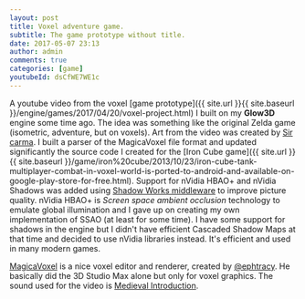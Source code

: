 ```yaml
---
layout: post
title: Voxel adventure game.
subtitle: The game prototype without title.
date: 2017-05-07 23:13
author: admin
comments: true
categories: [game]
youtubeId: dsCfWE7WE1c
---
```



A youtube video from the voxel [game prototype]({{ site.url }}{{ site.baseurl }}/engine/games/2017/04/20/voxel-project.html) I built on my **Glow3D** engine some time ago. The idea was something like the original Zelda game (isometric, adventure, but on voxels). Art from the video was created by [Sir carma](https://twitter.com/sir_carma?lang=en). I built a parser of the MagicaVoxel file format and updated significantly the source code I created for the [Iron Cube game]({{ site.url }}{{ site.baseurl }}/game/iron%20cube/2013/10/23/iron-cube-tank-multiplayer-combat-in-voxel-world-is-ported-to-android-and-available-on-google-play-store-for-free.html). Support for nVidia HBAO+ and nVidia Shadows was added using [Shadow Works middleware](https://developer.nvidia.com/shadowworks) to improve picture quality. nVidia HBAO+ is *Screen space ambient occlusion* technology to emulate global illumination and I gave up on creating my own implementation of SSAO (at least for some time). I have some support for shadows in the engine but I didn't have efficient Cascaded Shadow Maps at that time and decided to use nVidia libraries instead. It's efficient and used in many modern games.

[MagicaVoxel]([Magica](https://ephtracy.github.io/)) is a nice voxel editor and renderer, created by [@ephtracy](https://twitter.com/ephtracy?lang=en). He basically did the 3D Studio Max alone but only for voxel graphics. The sound used for the video is [Medieval Introduction](http://www.freesound.org/people/Tristan_Lohengrin/sounds/319781/).





